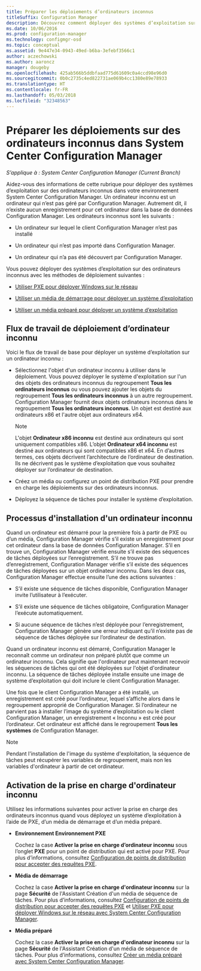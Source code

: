 ```yaml
---
title: Préparer les déploiements d’ordinateurs inconnus
titleSuffix: Configuration Manager
description: Découvrez comment déployer des systèmes d’exploitation sur des ordinateurs qui ne sont pas gérés par Configuration Manager dans votre environnement System Center Configuration Manager.
ms.date: 10/06/2016
ms.prod: configuration-manager
ms.technology: configmgr-osd
ms.topic: conceptual
ms.assetid: 9e447e34-0943-49ed-b6ba-3efebf3566c1
author: aczechowski
ms.author: aaroncz
manager: dougeby
ms.openlocfilehash: 425ab566b5ddbfaad775d61609c0a4ccd98e96d0
ms.sourcegitcommit: 0b0c2735c4ed822731ae069b4cc1380e89e78933
ms.translationtype: HT
ms.contentlocale: fr-FR
ms.lasthandoff: 05/03/2018
ms.locfileid: "32348563"
---
```

# <a name="prepare-for-unknown-computer-deployments-in-system-center-configuration-manager"></a>Préparer les déploiements sur des ordinateurs inconnus dans System Center Configuration Manager

*S’applique à : System Center Configuration Manager (Current Branch)*

Aidez-vous des informations de cette rubrique pour déployer des systèmes d’exploitation sur des ordinateurs inconnus dans votre environnement System Center Configuration Manager. Un ordinateur inconnu est un ordinateur qui n’est pas géré par Configuration Manager. Autrement dit, il n’existe aucun enregistrement pour cet ordinateur dans la base de données Configuration Manager. Les ordinateurs inconnus sont les suivants :  

-   Un ordinateur sur lequel le client Configuration Manager n’est pas installé  

-   Un ordinateur qui n’est pas importé dans Configuration Manager.  

-   Un ordinateur qui n’a pas été découvert par Configuration Manager.  

 Vous pouvez déployer des systèmes d’exploitation sur des ordinateurs inconnus avec les méthodes de déploiement suivantes :  

-   [Utiliser PXE pour déployer Windows sur le réseau](../deploy-use/use-pxe-to-deploy-windows-over-the-network.md)  

-   [Utiliser un média de démarrage pour déployer un système d’exploitation](../deploy-use/create-bootable-media.md)  

-   [Utiliser un média préparé pour déployer un système d’exploitation](../deploy-use/create-prestaged-media.md)  

## <a name="unknown-computer-deployment-workflow"></a>Flux de travail de déploiement d’ordinateur inconnu  
 Voici le flux de travail de base pour déployer un système d’exploitation sur un ordinateur inconnu :  

-   Sélectionnez l'objet d'un ordinateur inconnu à utiliser dans le déploiement. Vous pouvez déployer le système d'exploitation sur l'un des objets des ordinateurs inconnus du regroupement **Tous les ordinateurs inconnus** ou vous pouvez ajouter les objets du regroupement **Tous les ordinateurs inconnus** à un autre regroupement. Configuration Manager fournit deux objets ordinateurs inconnus dans le regroupement **Tous les ordinateurs inconnus**. Un objet est destiné aux ordinateurs x86 et l'autre objet aux ordinateurs x64.  

    > [!NOTE]  
    >  L'objet **Ordinateur x86 inconnu** est destiné aux ordinateurs qui sont uniquement compatibles x86. L’objet **Ordinateur x64 inconnu** est destiné aux ordinateurs qui sont compatibles x86 et x64. En d’autres termes, ces objets décrivent l’architecture de l’ordinateur de destination. Ils ne décrivent pas le système d’exploitation que vous souhaitez déployer sur l’ordinateur de destination.  

-   Créez un média ou configurez un point de distribution PXE pour prendre en charge les déploiements sur des ordinateurs inconnus.  

-   Déployez la séquence de tâches pour installer le système d’exploitation.  

## <a name="unknown-computer-installation-process"></a>Processus d'installation d'un ordinateur inconnu  
 Quand un ordinateur est démarré pour la première fois à partir de PXE ou d’un média, Configuration Manager vérifie s’il existe un enregistrement pour cet ordinateur dans la base de données Configuration Manager. S’il en trouve un, Configuration Manager vérifie ensuite s’il existe des séquences de tâches déployées sur l’enregistrement. S’il ne trouve pas d’enregistrement, Configuration Manager vérifie s’il existe des séquences de tâches déployées sur un objet ordinateur inconnu. Dans les deux cas, Configuration Manager effectue ensuite l’une des actions suivantes :  

-   S’il existe une séquence de tâches disponible, Configuration Manager invite l’utilisateur à l’exécuter.  

-   S’il existe une séquence de tâches obligatoire, Configuration Manager l’exécute automatiquement.  

-   Si aucune séquence de tâches n’est déployée pour l’enregistrement, Configuration Manager génère une erreur indiquant qu’il n’existe pas de séquence de tâches déployée sur l’ordinateur de destination.  

 Quand un ordinateur inconnu est démarré, Configuration Manager le reconnaît comme un ordinateur non préparé plutôt que comme un ordinateur inconnu. Cela signifie que l'ordinateur peut maintenant recevoir les séquences de tâches qui ont été déployées sur l'objet d'ordinateur inconnu. La séquence de tâches déployée installe ensuite une image de système d’exploitation qui doit inclure le client Configuration Manager.  

 Une fois que le client Configuration Manager a été installé, un enregistrement est créé pour l’ordinateur, lequel s’affiche alors dans le regroupement approprié de Configuration Manager. Si l’ordinateur ne parvient pas à installer l’image du système d’exploitation ou le client Configuration Manager, un enregistrement « Inconnu » est créé pour l’ordinateur. Cet ordinateur est affiché dans le regroupement **Tous les systèmes** de Configuration Manager.  

> [!NOTE]  
>  Pendant l'installation de l'image du système d'exploitation, la séquence de tâches peut récupérer les variables de regroupement, mais non les variables d'ordinateur à partir de cet ordinateur.  

##  <a name="BKMK_EnablingUnknown"></a> Activation de la prise en charge d'ordinateur inconnu  
 Utilisez les informations suivantes pour activer la prise en charge des ordinateurs inconnus quand vous déployez un système d’exploitation à l’aide de PXE, d’un média de démarrage et d’un média préparé.  

-   **Environnement Environnement PXE**  

     Cochez la case **Activer la prise en charge d’ordinateur inconnu** sous l’onglet **PXE** pour un point de distribution qui est activé pour PXE. Pour plus d’informations, consultez [Configuration de points de distribution pour accepter des requêtes PXE](prepare-site-system-roles-for-operating-system-deployments.md#BKMK_PXEDistributionPoint).  

-   **Média de démarrage**  

     Cochez la case **Activer la prise en charge d'ordinateur inconnu** sur la page **Sécurité** de l'Assistant Création d'un média de séquence de tâches. Pour plus d’informations, consultez [Configuration de points de distribution pour accepter des requêtes PXE](prepare-site-system-roles-for-operating-system-deployments.md#BKMK_PXEDistributionPoint) et [Utiliser PXE pour déployer Windows sur le réseau avec System Center Configuration Manager](../deploy-use/use-pxe-to-deploy-windows-over-the-network.md).  

-   **Média préparé**  

     Cochez la case **Activer la prise en charge d'ordinateur inconnu** sur la page **Sécurité** de l'Assistant Création d'un média de séquence de tâches. Pour plus d’informations, consultez [Créer un média préparé avec System Center Configuration Manager](../deploy-use/create-prestaged-media.md).  
